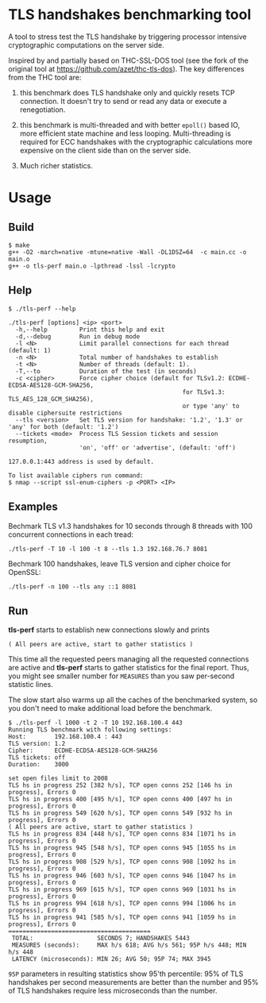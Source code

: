 # TLS handshakes benchmarking tool

A tool to stress test the TLS handshake by triggering processor intensive
cryptographic computations on the server side.

Inspired by and partially based on THC-SSL-DOS tool (see the fork of the
original tool at https://github.com/azet/thc-tls-dos). The key differences
from the THC tool are:

1. this benchmark does TLS handshake only and quickly resets TCP connection.
   It doesn't try to send or read any data or execute a renegotiation.

2. this benchmark is multi-threaded and with better `epoll()` based IO, more
   efficient state machine and less looping. Multi-threading is required for
   ECC handshakes with the cryptographic calculations more expensive on
   the client side than on the server side.

3. Much richer statistics.


# Usage

## Build
```
$ make
g++ -O2 -march=native -mtune=native -Wall -DL1DSZ=64  -c main.cc -o main.o
g++ -o tls-perf main.o -lpthread -lssl -lcrypto
```

## Help
```
$ ./tls-perf --help

./tls-perf [options] <ip> <port>
  -h,--help         Print this help and exit
  -d,--debug        Run in debug mode
  -l <N>            Limit parallel connections for each thread (default: 1)
  -n <N>            Total number of handshakes to establish
  -t <N>            Number of threads (default: 1).
  -T,--to           Duration of the test (in seconds)
  -c <cipher>       Force cipher choice (default for TLSv1.2: ECDHE-ECDSA-AES128-GCM-SHA256,
                                                 for TLSv1.3: TLS_AES_128_GCM_SHA256),
                                                 or type 'any' to disable ciphersuite restrictions
  --tls <version>   Set TLS version for handshake: '1.2', '1.3' or 'any' for both (default: '1.2')
  --tickets <mode>  Process TLS Session tickets and session resumption,
                    'on', 'off' or 'advertise', (default: 'off')

127.0.0.1:443 address is used by default.

To list available ciphers run command:
$ nmap --script ssl-enum-ciphers -p <PORT> <IP>

```

## Examples

Bechmark TLS v1.3 handshakes for 10 seconds through 8 threads with 100
concurrent connections in each tread:
```
./tls-perf -T 10 -l 100 -t 8 --tls 1.3 192.168.76.7 8081
```

Bechmark 100 handshakes, leave TLS version and cipher choice for OpenSSL:
```
./tls-perf -n 100 --tls any ::1 8081
```

## Run

**tls-perf** starts to establish new connections slowly and prints
```
( All peers are active, start to gather statistics )
```
This time all the requested peers managing all the requested connections are
active and **tls-perf** starts to gather statistics for the final report. Thus,
you might see smaller number for `MEASURES` than you saw per-second statistic
lines.

The slow start also warms up all the caches of the benchmarked system, so
you don't need to make additional load before the benchmark.

```
$ ./tls-perf -l 1000 -t 2 -T 10 192.168.100.4 443
Running TLS benchmark with following settings:
Host:        192.168.100.4 : 443
TLS version: 1.2
Cipher:      ECDHE-ECDSA-AES128-GCM-SHA256
TLS tickets: off
Duration:    3000

set open files limit to 2008
TLS hs in progress 252 [382 h/s], TCP open conns 252 [146 hs in progress], Errors 0
TLS hs in progress 400 [495 h/s], TCP open conns 400 [497 hs in progress], Errors 0
TLS hs in progress 549 [620 h/s], TCP open conns 549 [932 hs in progress], Errors 0
( All peers are active, start to gather statistics )
TLS hs in progress 834 [448 h/s], TCP open conns 834 [1071 hs in progress], Errors 0
TLS hs in progress 945 [548 h/s], TCP open conns 945 [1055 hs in progress], Errors 0
TLS hs in progress 908 [529 h/s], TCP open conns 908 [1092 hs in progress], Errors 0
TLS hs in progress 946 [603 h/s], TCP open conns 946 [1047 hs in progress], Errors 0
TLS hs in progress 969 [615 h/s], TCP open conns 969 [1031 hs in progress], Errors 0
TLS hs in progress 994 [618 h/s], TCP open conns 994 [1006 hs in progress], Errors 0
TLS hs in progress 941 [585 h/s], TCP open conns 941 [1059 hs in progress], Errors 0
========================================
 TOTAL:                  SECONDS 7; HANDSHAKES 5443
 MEASURES (seconds):     MAX h/s 618; AVG h/s 561; 95P h/s 448; MIN h/s 448
 LATENCY (microseconds): MIN 26; AVG 50; 95P 74; MAX 3945
```

`95P` parameters in resulting statistics show 95'th percentile: 95% of TLS
handshakes per second measurements are better than the number and 95% of TLS
handshakes require less microseconds than the number.

